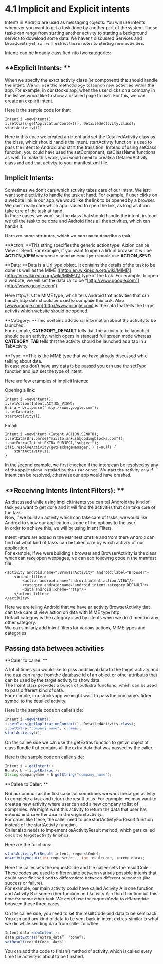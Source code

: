 # 4.1 Implicit and Explicit intents

Intents in Android are used as messaging objects. You will use intents whenever you want to get a task done by another part of the system. These tasks can range from starting another activity to starting a background service to download some data. We haven’t discussed Services and Broadcasts yet, so I will restrict these notes to starting new activities.

Intents can be broadly classified into two categories:

## **Explicit Intents: **

When we specify the exact activity class \(or component\) that should handle the intent. We will use this methodology to launch new activities within the app. For example, in our stocks app, when the user clicks on a company in the list we would like to show a detailed page to user. For this, we can create an explicit intent.

Here is the sample code for that:

```text
Intent i =newIntent();
i.setClass(getApplicationContext(), DetailedActivity.class);
startActivity(i);
```

Here in this code we created an intent and set the DetailedActivity class as the class, which should handle the intent. startActivity function is used to pass the intent to Android and start the transition. Instead of using setClass function, you could have used the setComponent, setClassName functions as well. To make this work, you would need to create a DetailedActivity class and add that activity to your manifest.xml file.

## **Implicit Intents:**

Sometimes we don’t care which activity takes care of our intent. We just want some activity to handle the task at hand. For example, if user clicks on a website link in our app, we would like the link to be opened by a browser. We don’t really care which app is used to open the link, as long as it can take care of the task at hand.  
In these cases, we won’t set the class that should handle the intent, instead we tell the task to be done and Android finds all the activities, which can handle it.

Here are some attributes, which we can use to describe a task.

**Action: **This string specifies the generic action type. Action can be View or Send. For example, if you want to open a link in browser it will be **ACTION\_VIEW** whereas to send an email you should use **ACTION\_SEND**.

**Data: **Data is a Uri type object. It contains the details of the task to be done as well as the MIME \([http://en.wikipedia.org/wiki/MIME\](http://en.wikipedia.org/wiki/MIME\)\) type of the task. For example, to open a website, we will set the data Uri to be “[http://www.google.com”](http://www.google.com”).

Here http:// is the MIME type, which tells Android that activities that can handle http data should be used to complete this task. Also [www.google.com](http://www.google.com) is the data that tells the target activity which website should be opened.

**Category: **This contains additional information about the activity to be launched.  
For example, **CATEGORY\_DEFAULT** tells that the activity to be launched should be an activity, which opens in standard full screen mode whereas **CATEGORY\_TAB** tells that the activity should be launched as a tab in a TabActivity.

**Type: **This is the MIME type that we have already discussed while talking about data.  
In case you don’t have any data to be passed you can use the setType function and just set the type of intent.

Here are few examples of implicit Intents:

Opening a link:

```text
Intent i =newIntent();
i.setAction(Intent.ACTION_VIEW);
Uri a = Uri.parse("http://www.google.com");
i.setData(a);
startActivity(i);
```

Email:

```text
Intent i =newIntent (Intent.ACTION_SENDTO);
i.setData(Uri.parse("mailto:ankush@codingblocks.com"));
i.putExtra(Intent.EXTRA_SUBJECT,"subject");
if(i.resolveActivity(getPackageManager()) !=null) {
    startActivity(i);
}
```

In the second example, we first checked if the intent can be resolved by any of the applications installed by the user or not. We start the activity only if intent can be resolved, otherwise our app would have crashed.

## **Receiving Intents \(Intent Filters\): **

As discussed while using implicit intents you can tell Android the kind of task you want to get done and it will find the activities that can take care of the task.  
Now, if we build an activity which can take care of tasks, we would like Android to show our application as one of the options to the user.  
In order to achieve this, we will be using Intent Filters.

Intent Filters are added in the Manifest.xml file and from there Android can find out what kind of tasks can be taken care by which activity of our application.  
For example, if we were building a browser and BrowserActivity is the class which can take open webpages, we can add following code in the manifest file.

```text
<activity android:name=".BrowserActivity" android:label="Browser">
    <intent-filter>
        <action android:name="android.intent.action.VIEW"/>
        <category android:name="android.intent.category.DEFAULT"/>
        <data android:scheme="http"/>
    </intent-filter>
</activity>
```

Here we are telling Android that we have an activity BrowserActivity that can take care of view action on data with MIME type http.  
Default category is the category used by intents when we don’t mention any other category.  
We can similarly add intent filters for various actions, MIME types and categories.

## **Passing data between activities**

**Caller to callee: **

A lot of times you would like to pass additional data to the target activity and the data can range from the database id of an object or other attributes that can be used by the target activity to show data.  
The Intent class provides a bunch of putExtra functions, which can be used to pass different kind of data.  
For example, in a stocks app we might want to pass the company’s ticker symbol to the detailed activity.

Here is the sample code on caller side:

```java
Intent i =newIntent();
i.setClass(getApplicationContext(), DetailedActivity.class);
i.putExtra("company_name", c.name);
startActivity(i);
```

On the callee side we can use the getExtras function to get an object of class Bundle that contains all the extra data that was passed by the caller.

Here is the sample code on callee side:

```java
Intent i = getIntent();
Bundle b = i.getExtras();
String companyName = b.getString("company_name");
```

**Callee to Caller: **

Not as common as the first case but sometimes we want the target activity to complete a task and return the result to us. For example, we may want to create a new activity where user can add a new company to list of companies. We might want this activity to return the data that user has entered and save the data in the original activity.  
For cases like these, the caller need to use startActivityForResult function instead of the startActivity function.  
Caller also needs to implement onActivityResult method, which gets called once the target activity finishes.

Here are the functions:

```java
startActivityForResult(intent, requestCode);
onActivityResult(int requestCode , int resultCode, Intent data);
```

Here the caller sets the requestCode and the callee sets the resultCode. These codes are used to differentiate between various possible intents that could have finished and to differentiate between different outcomes \(like success or failure\).  
For example, our main activity could have called Activity A in one function and Activity B in some other function and Activity A in third function but this time for some other task. We could use the requestCode to differentiate between these three cases.

On the callee side, you need to set the resultCode and data to be sent back.  
You can add any kind of data to be sent back in intent extras, similar to what we did while sending data from caller to callee.

```java
Intent data =newIntent();
data.putExtras(“extra_data”, “done”);
setResult(resultCode, data);
```

You can add this code to finish\(\) method of activity, which is called every time the activity is about to be finished.

